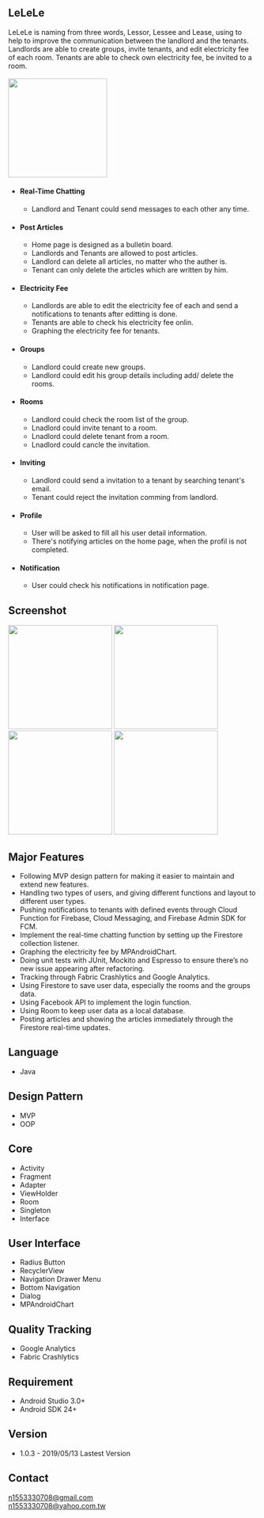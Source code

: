 ## LeLeLe
LeLeLe is naming from three words, Lessor, Lessee and Lease, using to help to improve the communication between the landlord and the tenants. Landlords are able to create groups, invite tenants, and edit electricity fee of each room. Tenants are able to check own electricity fee, be invited to a room.
<br /><br />[<img src="https://play.google.com/intl/en_us/badges/images/generic/en_badge_web_generic.png" width="200">](https://play.google.com/store/apps/details?id=com.hugh.lelele)

- #### Real-Time Chatting
  - Landlord and Tenant could send messages to each other any time.
- #### Post Articles
  - Home page is designed as a bulletin board.
  - Landlords and Tenants are allowed to post articles.
  - Landlord can delete all articles, no matter who the auther is.
  - Tenant can only delete the articles which are written by him.
- #### Electricity Fee
  - Landlords are able to edit the electricity fee of each and send a notifications to tenants after editting is done.
  - Tenants are able to check his electricity fee onlin.
  - Graphing the electricity fee for tenants.
- #### Groups
  - Landlord could create new groups.
  - Landlord could edit his group details including add/ delete the rooms.
- #### Rooms
  - Landlord could check the room list of the group.
  - Lnadlord could invite tenant to a room.
  - Lnadlord could delete tenant from a room.
  - Lnadlord could cancle the invitation.
- #### Inviting
  - Landlord could send a invitation to a tenant by searching tenant's email.
  - Tenant could reject the invitation comming from landlord.
- #### Profile
  - User will be asked to fill all his user detail information.
  - There's notifying articles on the home page, when the profil is not completed.
- #### Notification
  - User could check his notifications in notification page.

## Screenshot

<img src="https://i.imgur.com/DP3FLcF.png" width="210"> <img src="https://i.imgur.com/WupEw0U.png" width="210"> <img src="https://i.imgur.com/ibQoe7v.png" width="210"> <img src="https://i.imgur.com/YwFie8z.png" width="210">

## Major Features
-	Following MVP design pattern for making it easier to maintain and extend new features.
-	Handling two types of users, and giving different functions and layout to different user types.
-	Pushing notifications to tenants with defined events through Cloud Function for Firebase, Cloud Messaging, and Firebase Admin SDK for FCM.
-	Implement the real-time chatting function by setting up the Firestore collection listener.
-	Graphing the electricity fee by MPAndroidChart.
-	Doing unit tests with JUnit, Mockito and Espresso to ensure there’s no new issue appearing after refactoring.
-	Tracking through Fabric Crashlytics and Google Analytics.
-	Using Firestore to save user data, especially the rooms and the groups data.
-	Using Facebook API to implement the login function.
-	Using Room to keep user data as a local database.
-	Posting articles and showing the articles immediately through the Firestore real-time updates.

##	Language
- Java

##	Design Pattern
- MVP
- OOP

## Core
- Activity
- Fragment
- Adapter
- ViewHolder
- Room
- Singleton
- Interface

## User Interface
- Radius Button
- RecyclerView
- Navigation Drawer Menu
- Bottom Navigation
- Dialog
- MPAndroidChart

## Quality Tracking
- Google Analytics
- Fabric Crashlytics

## Requirement
- Android Studio 3.0+
- Android SDK 24+

## Version
* 1.0.3 - 2019/05/13 Lastest Version

## Contact
n1553330708@gmail.com <br />
n1553330708@yahoo.com.tw
